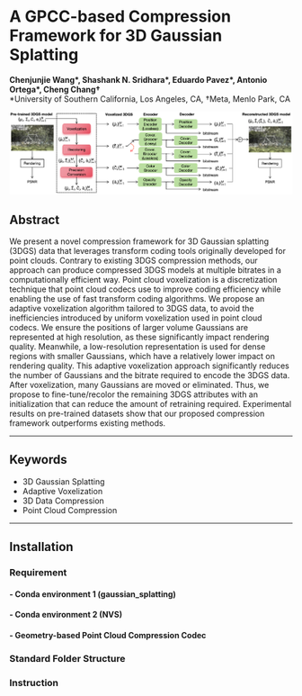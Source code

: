# A GPCC-based Compression Framework for 3D Gaussian Splatting

**Chenjunjie Wang\*, Shashank N. Sridhara\*, Eduardo Pavez\*, Antonio Ortega\*, Cheng Chang†**  
\*University of Southern California, Los Angeles, CA, 
†Meta, Menlo Park, CA  

![3DGS Demo](images/pipeline.png)

## Abstract

We present a novel compression framework for 3D Gaussian splatting (3DGS) data that leverages transform coding tools originally developed for point clouds. Contrary to existing 3DGS compression methods, our approach can produce compressed 3DGS models at multiple bitrates in a computationally efficient way. Point cloud voxelization is a discretization technique that point cloud codecs use to improve coding efficiency while enabling the use of fast transform coding algorithms. We propose an adaptive voxelization algorithm tailored to 3DGS data, to avoid the inefficiencies introduced by uniform voxelization used in point cloud codecs. We ensure the positions of larger volume Gaussians are represented at high resolution, as these significantly impact rendering quality. Meanwhile, a low-resolution representation is used for dense regions with smaller Gaussians, which have a relatively lower impact on rendering quality. This adaptive voxelization approach significantly reduces the number of Gaussians and the bitrate required to encode the 3DGS data. After voxelization, many Gaussians are moved or eliminated. Thus, we propose to fine-tune/recolor the remaining 3DGS attributes with an initialization that can reduce the amount of retraining required. Experimental results on pre-trained datasets show that our proposed compression framework outperforms existing methods.

---

## Keywords

- 3D Gaussian Splatting  
- Adaptive Voxelization  
- 3D Data Compression  
- Point Cloud Compression

---

## Installation

### Requirement

#### - Conda environment 1 (gaussian_splatting)

#### - Conda environment 2 (NVS)

#### - Geometry-based Point Cloud Compression Codec

### Standard Folder Structure

### Instruction
